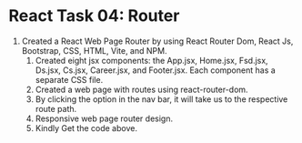 # React Task 04: Router
1. Created a React Web Page Router by using React Router Dom, React Js, Bootstrap, CSS, HTML, Vite, and NPM.
   1. Created eight jsx components: the App.jsx, Home.jsx, Fsd.jsx, Ds.jsx, Cs.jsx, Career.jsx, and Footer.jsx. Each component has a separate CSS file.
   2. Created a web page with routes using react-router-dom.
   3. By clicking the option in the nav bar, it will take us to the respective route path.
   4. Responsive web page router design.
   5. Kindly Get the code above.
